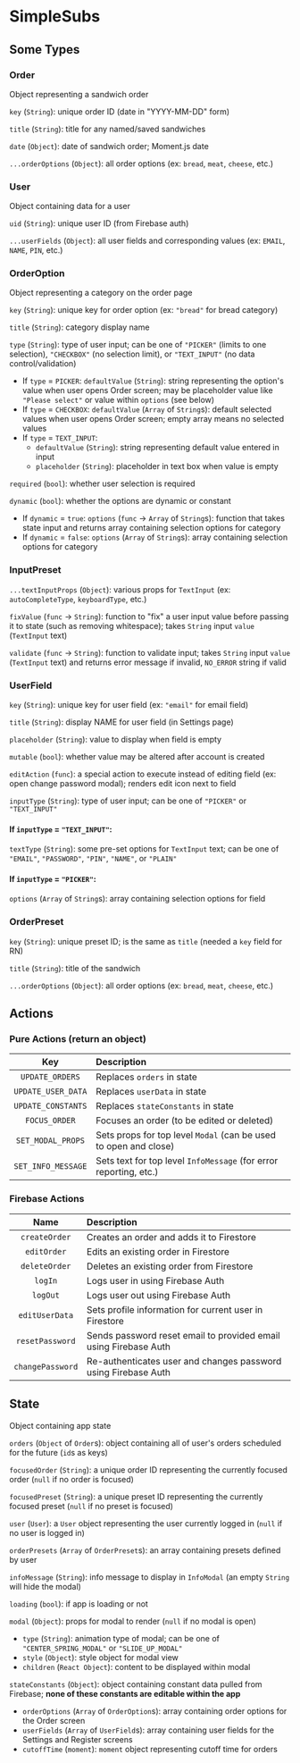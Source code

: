 SimpleSubs
==========

Some Types
----------

### Order

Object representing a sandwich order

`key` (`String`): unique order ID (date in "YYYY-MM-DD" form)

`title` (`String`): title for any named/saved sandwiches

`date` (`Object`): date of sandwich order; Moment.js date

`...orderOptions` (`Object`): all order options (ex: `bread`, `meat`, `cheese`, etc.)

### User

Object containing data for a user

`uid` (`String`): unique user ID (from Firebase auth)

`...userFields` (`Object`): all user fields and corresponding values (ex: `EMAIL`, `NAME`, `PIN`, etc.)

### OrderOption

Object representing a category on the order page

`key` (`String`): unique key for order option (ex: `"bread"` for bread category)

`title` (`String`): category display name

`type` (`String`): type of user input; can be one of `"PICKER"` (limits to one selection), `"CHECKBOX"` (no selection
limit), or `"TEXT_INPUT"` (no data control/validation)
* If `type` = `PICKER`: `defaultValue` (`String`): string representing the option's value when user opens Order screen;
may be placeholder value like `"Please select"` or value within `options` (see below)
* If `type` = `CHECKBOX`: `defaultValue` (`Array` of `String`s): default selected values when user opens Order screen;
empty array means no selected values
* If `type` = `TEXT_INPUT`:
    * `defaultValue` (`String`): string representing default value entered in input
    * `placeholder` (`String`): placeholder in text box when value is empty

`required` (`bool`): whether user selection is required

`dynamic` (`bool`): whether the options are dynamic or constant
* If `dynamic` = `true`: `options` (`func` &#8594; `Array` of `String`s): function that takes state input and returns
array containing selection options for category
* If `dynamic` = `false`: `options` (`Array` of `String`s): array containing selection options for category

### InputPreset

`...textInputProps` (`Object`): various props for `TextInput` (ex: `autoCompleteType`, `keyboardType`, etc.)

`fixValue` (`func` &#8594; `String`): function to "fix" a user input value before passing it to state (such as removing
whitespace); takes `String` input `value` (`TextInput` text)

`validate` (`func` &#8594; `String`): function to validate input; takes `String` input `value` (`TextInput` text) and
returns error message if invalid, `NO_ERROR` string if valid

### UserField

`key` (`String`): unique key for user field (ex: `"email"` for email field)

`title` (`String`): display NAME for user field (in Settings page)

`placeholder` (`String`): value to display when field is empty

`mutable` (`bool`): whether value may be altered after account is created

`editAction` (`func`): a special action to execute instead of editing field (ex: open change password modal); renders
edit icon next to field

`inputType` (`String`): type of user input; can be one of `"PICKER"` or `"TEXT_INPUT"`

#### If `inputType` = `"TEXT_INPUT"`:

`textType` (`String`): some pre-set options for `TextInput` text; can be one of `"EMAIL"`, `"PASSWORD"`, `"PIN"`,
`"NAME"`, or `"PLAIN"`

#### If `inputType` = `"PICKER"`:

`options` (`Array` of `String`s): array containing selection options for field

### OrderPreset

`key` (`String`): unique preset ID; is the same as `title` (needed a `key` field for RN)

`title` (`String`): title of the sandwich

`...orderOptions` (`Object`): all order options (ex: `bread`, `meat`, `cheese`, etc.)

Actions
-------

### Pure Actions (return an object)

| Key                | Description                                                       |
|:------------------:|:------------------------------------------------------------------|
| `UPDATE_ORDERS`    | Replaces `orders` in state                                        |
| `UPDATE_USER_DATA` | Replaces `userData` in state                                      |
| `UPDATE_CONSTANTS` | Replaces `stateConstants` in state                                |
| `FOCUS_ORDER`      | Focuses an order (to be edited or deleted)                        |
| `SET_MODAL_PROPS`  | Sets props for top level `Modal` (can be used to open and close)  |
| `SET_INFO_MESSAGE` | Sets text for top level `InfoMessage` (for error reporting, etc.) |

### Firebase Actions

| Name             | Description                                                      |
|:----------------:|:-----------------------------------------------------------------|
| `createOrder`    | Creates an order and adds it to Firestore                        |
| `editOrder`      | Edits an existing order in Firestore                             |
| `deleteOrder`    | Deletes an existing order from Firestore                         |
| `logIn`          | Logs user in using Firebase Auth                                 |
| `logOut`         | Logs user out using Firebase Auth                                |
| `editUserData`   | Sets profile information for current user in Firestore           |
| `resetPassword`  | Sends password reset email to provided email using Firebase Auth |
| `changePassword` | Re-authenticates user and changes password using Firebase Auth   |

State
-----

Object containing app state

`orders` (`Object` of `Order`s): object containing all of user's orders scheduled for the future (`id`s as keys)

`focusedOrder` (`String`): a unique order ID representing the currently focused order (`null` if no order is focused)

`focusedPreset` (`String`): a unique preset ID representing the currently focused preset (`null` if no preset is
focused)

`user` (`User`): a `User` object representing the user currently logged in (`null` if no user is logged in)

`orderPresets` (`Array` of `OrderPreset`s): an array containing presets defined by user

`infoMessage` (`String`): info message to display in `InfoModal` (an empty `String` will hide the modal)

`loading` (`bool`): if app is loading or not

`modal` (`Object`): props for modal to render (`null` if no modal is open)
* `type` (`String`): animation type of modal; can be one of `"CENTER_SPRING_MODAL"` or `"SLIDE_UP_MODAL"`
* `style` (`Object`): style object for modal view
* `children` (`React Object`): content to be displayed within modal

`stateConstants` (`Object`): object containing constant data pulled from Firebase; **none of these constants are
editable within the app**
* `orderOptions` (`Array` of `OrderOption`s): array containing order options for the Order screen
* `userFields` (`Array` of `UserField`s): array containing user fields for the Settings and Register screens
* `cutoffTime` (`moment`): `moment` object representing cutoff time for orders